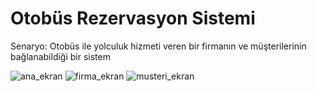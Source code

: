 # Otobüs Rezervasyon Sistemi
 
 Senaryo: Otobüs ile yolculuk hizmeti veren bir firmanın ve müşterilerinin bağlanabildiği bir sistem
 
![ana_ekran](https://user-images.githubusercontent.com/77399565/108279391-993a6300-718d-11eb-89ab-d20f08bb2750.png)
![firma_ekran](https://user-images.githubusercontent.com/77399565/108279406-9c355380-718d-11eb-91ef-d9aeb1687aa9.png)
![musteri_ekran](https://user-images.githubusercontent.com/77399565/108279413-9e97ad80-718d-11eb-828c-e3d9805536d1.png)
